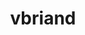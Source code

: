 ---
title: vbriand
github: https://github.com/vbriand
mode: dark
transition: 0.5s
score: 38.0
archetype:
- Badges | Tags | Icons
-
---